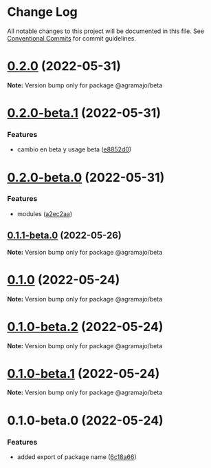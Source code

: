 # Change Log

All notable changes to this project will be documented in this file.
See [Conventional Commits](https://conventionalcommits.org) for commit guidelines.

# [0.2.0](https://github.com/agramajo/test/compare/@agramajo/beta@0.2.0-beta.1...@agramajo/beta@0.2.0) (2022-05-31)

**Note:** Version bump only for package @agramajo/beta





# [0.2.0-beta.1](https://github.com/agramajo/test/compare/@agramajo/beta@0.2.0-beta.0...@agramajo/beta@0.2.0-beta.1) (2022-05-31)


### Features

* cambio en beta y usage beta ([e8852d0](https://github.com/agramajo/test/commit/e8852d04a78312335e0830da4566f768a70fe672))






# [0.2.0-beta.0](https://github.com/agramajo/test/compare/@agramajo/beta@0.1.1-beta.0...@agramajo/beta@0.2.0-beta.0) (2022-05-31)


### Features

* modules ([a2ec2aa](https://github.com/agramajo/test/commit/a2ec2aa32486f8adda24781b66aa0e517e5b2d83))






## [0.1.1-beta.0](https://github.com/agramajo/test/compare/@agramajo/beta@0.1.0...@agramajo/beta@0.1.1-beta.0) (2022-05-26)

**Note:** Version bump only for package @agramajo/beta





# [0.1.0](https://github.com/agramajo/test/compare/@agramajo/beta@0.1.0-beta.2...@agramajo/beta@0.1.0) (2022-05-24)

**Note:** Version bump only for package @agramajo/beta





# [0.1.0-beta.2](https://github.com/agramajo/test/compare/@agramajo/beta@0.1.0-beta.1...@agramajo/beta@0.1.0-beta.2) (2022-05-24)

**Note:** Version bump only for package @agramajo/beta





# [0.1.0-beta.1](https://github.com/agramajo/test/compare/@agramajo/beta@0.1.0-beta.0...@agramajo/beta@0.1.0-beta.1) (2022-05-24)

**Note:** Version bump only for package @agramajo/beta





# 0.1.0-beta.0 (2022-05-24)


### Features

* added export of package name ([6c18a66](https://github.com/agramajo/test/commit/6c18a66e5a20ca8d8b4f4c0ac494f7b76ff616f4))
